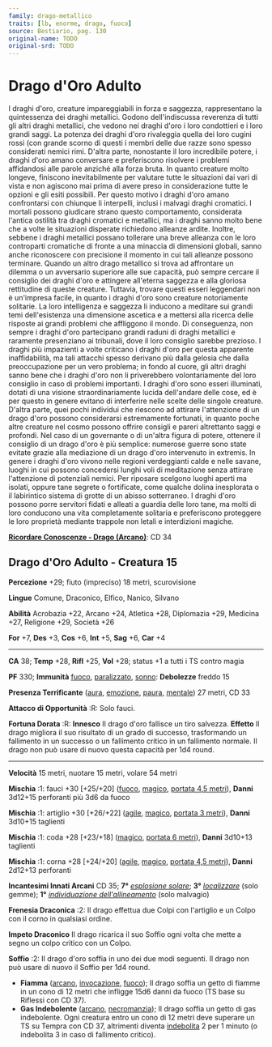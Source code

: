 ```yaml
---
family: drago-metallico
traits: [lb, enorme, drago, fuoco]
source: Bestiario, pag. 130
original-name: TODO
original-srd: TODO
---
```


# Drago d'Oro Adulto

I draghi d'oro, creature impareggiabili in forza e saggezza, rappresentano la
quintessenza dei draghi metallici. Godono dell'indiscussa reverenza di tutti gli
altri draghi metallici, che vedono nei draghi d'oro i loro condottieri e i loro
grandi saggi. La potenza dei draghi d'oro rivaleggia quella dei loro cugini
rossi (con grande scorno di questi i membri delle due razze sono spesso
considerati nemici rimi. D'altra parte, nonostante il loro incredibile potere, i
draghi d'oro amano conversare e preferiscono risolvere i problemi affidandosi
alle parole anziché alla forza bruta. In quanto creature molto longeve,
finiscono inevitabilmente per valutare tutte le situazioni dai vari di vista e
non agiscono mai prima di avere preso in considerazione tutte le opzioni e gli
esiti possibili. Per questo motivo i draghi d'oro amano confrontarsi con
chiunque li interpelli, inclusi i malvagi draghi cromatici. I mortali possono
giudicare strano questo comportamento, considerata l'antica ostilità tra draghi
cromatici e metallici, ma i draghi sanno molto bene che a volte le situazioni
disperate richiedono alleanze ardite. Inoltre, sebbene i draghi metallici
possano tollerare una breve alleanza con le loro controparti cromatiche di
fronte a una minaccia di dimensioni globali, sanno anche riconoscere con
precisione il momento in cui tali alleanze possono terminare. Quando un altro
drago metallico si trova ad affrontare un dilemma o un avversario superiore alle
sue capacità, può sempre cercare il consiglio dei draghi d'oro e attingere
all'eterna saggezza e alla gloriosa rettitudine di queste creature. Tuttavia,
trovare questi esseri leggendari non è un'impresa facile, in quanto i draghi
d'oro sono creature notoriamente solitarie. La loro intelligenza e saggezza li
inducono a meditare sui grandi temi dell'esistenza una dimensione ascetica e a
mettersi alla ricerca delle risposte ai grandi problemi che affliggono il mondo.
Di conseguenza, non sempre i draghi d'oro partecipano grandi raduni di draghi
metallici e raramente presenziano ai tribunali, dove il loro consiglio sarebbe
prezioso. I draghi più impazienti a volte criticano i draghi d'oro per questa
apparente inaffidabilità, ma tali attacchi spesso derivano più dalla gelosia che
dalla preoccupazione per un vero problema; in fondo al cuore, gli altri draghi
sanno bene che i draghi d'oro non li priverebbero volontariamente del loro
consiglio in caso di problemi importanti. I draghi d'oro sono esseri illuminati,
dotati di una visione straordinariamente lucida dell'andare delle cose, ed è per
questo in genere evitano di interferire nelle scelte delle singole creature.
D'altra parte, quei pochi individui che riescono ad attirare l'attenzione di un
drago d'oro possono considerarsi estremamente fortunati, in quanto poche altre
creature nel cosmo possono offrire consigli e pareri altrettanto saggi e
profondi. Nel caso di un governante o di un'altra figura di potere, ottenere il
consiglio di un drago d'oro è più semplice: numerose guerre sono state evitate
grazie alla mediazione di un drago d'oro intervenuto in extremis. In genere i
draghi d'oro vivono nelle regioni verdeggianti calde e nelle savane, luoghi in
cui possono concedersi lunghi voli di meditazione senza attirare l'attenzione di
potenziali nemici. Per riposare scelgono luoghi aperti ma isolati, oppure tane
segrete o fortificate, come qualche dolina inesplorata o il labirintico sistema
di grotte di un abisso sotterraneo. I draghi d'oro possono porre servitori
fidati e alleati a guardia delle loro tane, ma molti di loro conducono una vita
completamente solitaria e preferiscono proteggere le loro proprietà mediante
trappole non letali e interdizioni magiche.

**[Ricordare Conoscenze - Drago (Arcano)](/azioni/ricordare-conoscenze)**: CD 34

## Drago d'Oro Adulto - Creatura 15

**Percezione** +29; fiuto (impreciso) 18 metri, scurovisione

**Lingue** Comune, Draconico, Elfico, Nanico, Silvano

**Abilità** Acrobazia +22, Arcano +24, Atletica +28, Diplomazia +29, Medicina
+27, Religione +29, Società +26

**For** +7, **Des** +3, **Cos** +6, **Int** +5, **Sag** +6, **Car** +4

---

**CA** 38; **Temp** +28, **Rifl** +25, **Vol** +28; status +1 a tutti i TS
contro magia

**PF** 330; **Immunità** [fuoco](/tratti/fuoco),
[paralizzato](/condizioni/paralizzato), [sonno](/tratti/sonno): **Debolezze**
freddo 15

**Presenza Terrificante** ([aura](/tratti/aura), [emozione](/tratti/emozione),
[paura](/tratti/paura), [mentale](/tratti/mentale)) 27 metri, CD 33

**Attacco di Opportunità** :R: Solo fauci.

**Fortuna Dorata** :R: **Innesco** Il drago d'oro fallisce un tiro salvezza.
**Effetto** Il drago migliora il suo risultato di un grado di successo,
trasformando un fallimento in un successo o un fallimento critico in un
fallimento normale. Il drago non può usare di nuovo questa capacità per 1d4
round.

---

**Velocità** 15 metri, nuotare 15 metri, volare 54 metri

**Mischia** :1: fauci +30 \[+25/+20] ([fuoco](/tratti/fuoco),
[magico](/tratti/magico), [portata 4,5 metri](/tratti/portata)), **Danni**
3d12+15 perforanti più 3d6 da fuoco

**Mischia** :1: artiglio +30 \[+26/+22] ([agile](/tratti/agile),
[magico](/tratti/magico), [portata 3 metri](/tratti/portata)), **Danni** 3d10+15
taglienti

**Mischia** :1: coda +28 \[+23/+18] ([magico](/tratti/magico),
[portata 6 metri](/tratti/portata)), **Danni** 3d10+13 taglienti

**Mischia** :1: corna +28 \[+24/+20] ([agile](/tratti/agile),
[magico](/tratti/magico), [portata 4,5 metri](/tratti/portata)), **Danni**
2d12+13 perforanti

**Incantesimi Innati Arcani** CD 35; **7°**
_[esplosione solare](/incantesimi/esplosione-solare)_; **3°**
_[localizzare](/incantesimi/localizzare)_ (solo gemme); **1°**
_[individuazione dell'allineamento](/incantesimi/individuazione-dellallineamento)_
(solo malvagio)

**Frenesia Draconica** :2: Il drago effettua due Colpi con l'artiglio e un Colpo
con il corno in qualsiasi ordine.

**Impeto Draconico** Il drago ricarica il suo Soffio ogni volta che mette a
segno un colpo critico con un Colpo.

**Soffio** :2: Il drago d'oro soffia in uno dei due modi seguenti. Il drago non
può usare di nuovo il Soffio per 1d4 round.

- **Fiamma** ([arcano](/tratti/arcano), [invocazione](/tratti/invocazione),
  [fuoco](/tratti/fuoco)); Il drago soffia un getto di fiamme in un cono di 12
  metri che infligge 15d6 danni da fuoco (TS base su Riflessi con CD 37).
- **Gas Indebolente** ([arcano](/tratti/arcano),
  [necromanzia](/tratti/necromanzia)); Il drago soffia un getto di gas
  indebolente. Ogni creatura entro un cono di 12 metri deve superare un TS su
  Tempra con CD 37, altrimenti diventa [indebolita](/condizioni/indebolito) 2
  per 1 minuto (o indebolita 3 in caso di fallimento critico).
